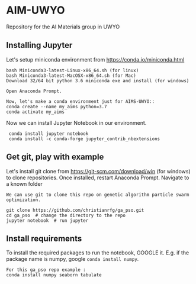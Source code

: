 # AIM-UWYO
Repository for the AI Materials group in UWYO


## Installing Jupyter

Let's setup miniconda environment from https://conda.io/miniconda.html

```
bash Miniconda3-latest-Linux-x86_64.sh (for linux)
bash Miniconda3-latest-MacOSX-x86_64.sh (for Mac)
Download 32/64 bit python 3.6 miniconda exe and install (for windows)

Open Anaconda Prompt.

Now, let's make a conda environment just for AIMS-UWYO::
conda create --name my_aims python=3.7
conda activate my_aims
```

Now we can install Jupyter Notebook in our environment.

```
 conda install jupyter notebook
 conda install -c conda-forge jupyter_contrib_nbextensions
```

## Get git, play with example

Let's install git clone from https://git-scm.com/download/win (for windows) to clone repositories.
Once installed, restart Anaconda Prompt. Navigate to a known folder
```
We can use git to clone this repo on genetic algorithm particle swarm optimization.

git clone https://github.com/christianrfg/ga_pso.git
cd ga_pso  # change the directory to the repo
jupyter notebook  # run jupyter
```

## Install requirements

To install the required packages to run the notebook, GOOGLE it.
E.g. if the package name is numpy, google `conda install numpy`.

```
For this ga_pso repo example :
conda install numpy seaborn tabulate
```

